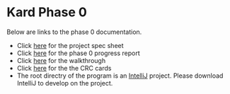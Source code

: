 # Kard Phase 0

Below are links to the phase 0 documentation.

- Click [here](https://github.com/CSC207-UofT/course-project-purplemongoose/blob/main/phase0/specification.md) for the project spec sheet
- Click [here](https://github.com/CSC207-UofT/course-project-purplemongoose/blob/main/phase0/progress_report.md) for the phase 0 progress report
- Click [here](https://github.com/CSC207-UofT/course-project-purplemongoose/blob/main/phase0/walkthrough.md) for the walkthrough
- Click [here](https://github.com/CSC207-UofT/course-project-purplemongoose/tree/main/phase0/CRC%20Cards) for the the CRC cards
- The root directry of the program is an [IntelliJ](https://www.jetbrains.com/idea/) project. Please download IntelliJ to develop on the project.

